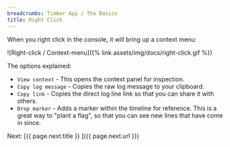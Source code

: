 ```yaml
---
breadcrumbs: Timber App / The Basics
title: Right Click
---
```


When you right click in the console, it will bring up a context menu:

![Right-click / Context-menu]({% link assets/img/docs/right-click.gif %})

The options explained:

* `View context` - This opens the context panel for inspection.
* `Copy log message` - Copies the raw log message to your clipboard.
* `Copy link` - Copies the direct log line link so that you can share it with others.
* `Drop marker` - Adds a marker within the timeline for reference. This is a great way to
  "plant a flag", so that you can see new lines that have come in since.


<div class="next">
  Next: [{{ page.next.title }} <i class="fa fa-arrow-circle-right" aria-hidden="true"></i>]({{ page.next.url }})
</div>